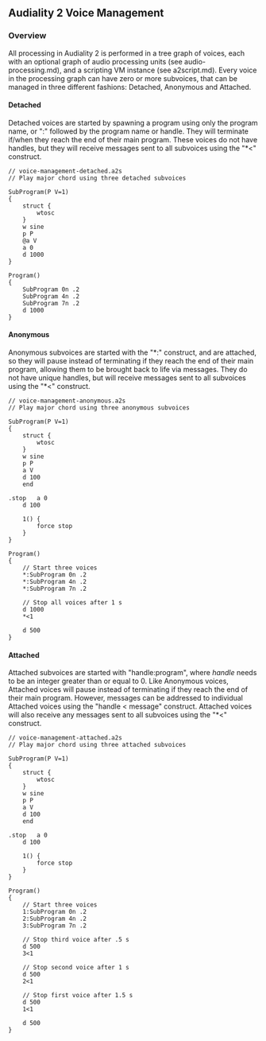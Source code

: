 
## Audiality 2 Voice Management

### Overview
All processing in Audiality 2 is performed in a tree graph of voices, each with an optional graph of audio processing units (see audio-processing.md), and a scripting VM instance (see a2script.md). Every voice in the processing graph can have zero or more subvoices, that can be managed in three different fashions: Detached, Anonymous and Attached.

#### Detached
Detached voices are started by spawning a program using only the program name, or ":" followed by the program name or handle. They will terminate if/when they reach the end of their main program. These voices do not have handles, but they will receive messages sent to all subvoices using the "\*<" construct.
```
// voice-management-detached.a2s
// Play major chord using three detached subvoices

SubProgram(P V=1)
{
	struct {
		wtosc
	}
	w sine
	p P
	@a V
	a 0
	d 1000
}

Program()
{
	SubProgram 0n .2
	SubProgram 4n .2
	SubProgram 7n .2
	d 1000
}
```

#### Anonymous
Anonymous subvoices are started with the "\*:" construct, and are attached, so they will pause instead of terminating if they reach the end of their main program, allowing them to be brought back to life via messages. They do not have unique handles, but will receive messages sent to all subvoices using the "\*<" construct.
```
// voice-management-anonymous.a2s
// Play major chord using three anonymous subvoices

SubProgram(P V=1)
{
	struct {
		wtosc
	}
	w sine
	p P
	a V
	d 100
	end

.stop	a 0
	d 100

	1() {
		force stop
	}
}

Program()
{
	// Start three voices
	*:SubProgram 0n .2
	*:SubProgram 4n .2
	*:SubProgram 7n .2

	// Stop all voices after 1 s
	d 1000
	*<1

	d 500
}
```

#### Attached
Attached subvoices are started with "handle:program", where *handle* needs to be an integer greater than or equal to 0. Like Anonymous voices, Attached voices will pause instead of terminating if they reach the end of their main program. However, messages can be addressed to individual Attached voices using the "handle < message" construct. Attached voices will also receive any messages sent to all subvoices using the "\*<" construct.
```
// voice-management-attached.a2s
// Play major chord using three attached subvoices

SubProgram(P V=1)
{
	struct {
		wtosc
	}
	w sine
	p P
	a V
	d 100
	end

.stop	a 0
	d 100

	1() {
		force stop
	}
}

Program()
{
	// Start three voices
	1:SubProgram 0n .2
	2:SubProgram 4n .2
	3:SubProgram 7n .2

	// Stop third voice after .5 s
	d 500
	3<1

	// Stop second voice after 1 s
	d 500
	2<1

	// Stop first voice after 1.5 s
	d 500
	1<1

	d 500
}
```
